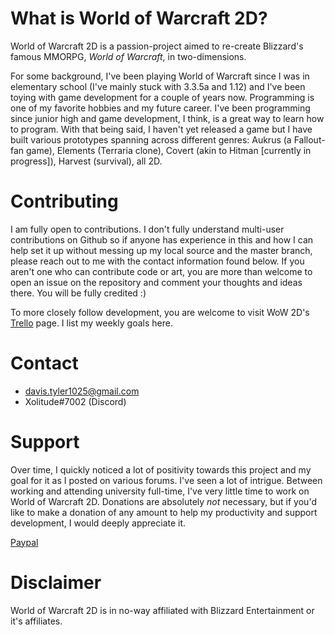 # What is World of Warcraft 2D?
World of Warcraft 2D is a passion-project aimed to re-create Blizzard's famous MMORPG, _World of Warcraft_, in two-dimensions.

For some background, I've been playing World of Warcraft since I was in elementary school (I've mainly stuck with 3.3.5a and 1.12) and I've been toying with game development for a couple of years now. Programming is one of my favorite hobbies and my future career. I've been programming since junior high and game development, I think, is a great way to learn how to program. With that being said, I haven't yet released a game but I have built various prototypes spanning across different genres: Aukrus (a Fallout-fan game), Elements (Terraria clone), Covert (akin to Hitman [currently in progress]), Harvest (survival), all 2D. 

# Contributing
I am fully open to contributions. I don't fully understand multi-user contributions on Github so if anyone has experience in this and how I can help set it up without messing up my local source and the master branch, please reach out to me with the contact information found below.
If you aren't one who can contribute code or art, you are more than welcome to open an issue on the repository and comment your thoughts and ideas there. You will be fully credited :)

To more closely follow development, you are welcome to visit WoW 2D's [Trello](https://trello.com/b/bSbIOhmU/world-of-warcraft-2d) page. I list my weekly goals here.

# Contact
- davis.tyler1025@gmail.com
- Xolitude#7002 (Discord)

# Support
Over time, I quickly noticed a lot of positivity towards this project and my goal for it as I posted on various forums. I've seen a lot of intrigue. Between working and attending university full-time, I've very little time to work on World of Warcraft 2D. Donations are absolutely _not_ necessary, but if you'd like to make a donation of any amount to help my productivity and support development, I would deeply appreciate it.

[Paypal](https://www.paypal.com/cgi-bin/webscr?cmd=_donations&business=XFRJBWAD9VVZG&item_name=Support+development+and+future+projects&currency_code=USD&source=url)

# Disclaimer
World of Warcraft 2D is in no-way affiliated with Blizzard Entertainment or it's affiliates.
